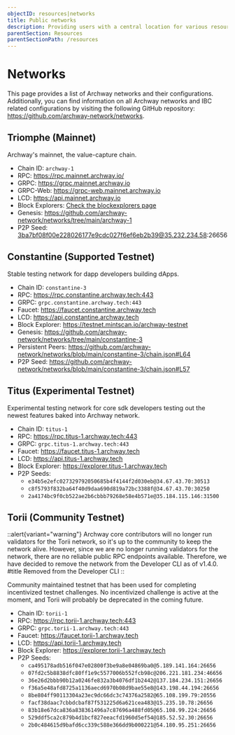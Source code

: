 ```yaml
---
objectID: resources|networks
title: Public networks
description: Providing users with a central location for various resources to help with connecting and interacting with the networks within the Archway ecosystem
parentSection: Resources
parentSectionPath: /resources
---
```


# Networks

This page provides a list of Archway networks and their configurations. Additionally, you can find information on all Archway networks and IBC related configurations by visiting the following GitHub repository: <a href="https://github.com/archway-network/networks" target="_blank">https://github.com/archway-network/networks</a>.

## Triomphe (Mainnet)

Archway's mainnet, the value-capture chain.


- Chain ID: `archway-1`
- RPC: https://rpc.mainnet.archway.io/
- GRPC: https://grpc.mainnet.archway.io
- GRPC-Web: https://grpc-web.mainnet.archway.io
- LCD: https://api.mainnet.archway.io
- Block Explorers: [Check the blockexplorers page](/resources/blockexplorers)
- Genesis: https://github.com/archway-network/networks/tree/main/archway-1
- P2P Seed: 3ba7bf08f00e228026177e9cdc027f6ef6eb2b39@35.232.234.58:26656


## Constantine (Supported Testnet)

Stable testing network for dapp developers building dApps.

- Chain ID: `constantine-3`
- RPC: https://rpc.constantine.archway.tech:443
- GRPC: `grpc.constantine.archway.tech:443`
- Faucet: https://faucet.constantine.archway.tech
- LCD: https://api.constantine.archway.tech
- Block Explorer: https://testnet.mintscan.io/archway-testnet
- Genesis: https://github.com/archway-network/networks/tree/main/constantine-3
- Persistent Peers: https://github.com/archway-network/networks/blob/main/constantine-3/chain.json#L64
- P2P Seed: https://github.com/archway-network/networks/blob/main/constantine-3/chain.json#L57


## Titus (Experimental Testnet)

Experimental testing network for core sdk developers testing out the newest features baked into Archway network.

- Chain ID: `titus-1`
- RPC: https://rpc.titus-1.archway.tech:443
- GRPC: `grpc.titus-1.archway.tech:443`
- Faucet: https://faucet.titus-1.archway.tech
- LCD: https://api.titus-1.archway.tech
- Block Explorer: https://explorer.titus-1.archway.tech
- P2P Seeds:
    - `e34b5e2efc027329792050685b4f4144f2d030eb@34.67.43.70:30513`
    - `c8f5793f832ba64f40d9daa690d819a72bc3388f@34.67.43.70:30250`
    - `2a4174bc9f0cb522ae2b6cbbb79268e58e4b571e@35.184.115.146:31500`


## Torii (Community Testnet)

::alert{variant="warning"}
Archway core contributors will no longer run validators for the Torii network, so it's up to the community to keep the network alive. However, since we are no longer running validators for the network, there are no reliable public RPC endpoints available. Therefore, we have decided to remove the network from the Developer CLI as of v1.4.0.
#title
Removed from the Developer CLI
::

Community maintained testnet that has been used for completing incentivized testnet challenges. No incentivized challenge is active at the moment, and Torii will probably be deprecated in the coming future.

- Chain ID: `torii-1`
- RPC: https://rpc.torii-1.archway.tech:443
- GRPC: `grpc.torii-1.archway.tech:443`
- Faucet: https://faucet.torii-1.archway.tech
- LCD: https://api.torii-1.archway.tech
- Block Explorer: https://explorer.torii-1.archway.tech
- P2P Seeds: 
    - `ca495178adb516f047e02800f3be9a8e04869ba0@5.189.141.164:26656`
    - `07fd2c5b8838dfc80ff1e9c5577006b552fcb98c@206.221.181.234:46656`
    - `36e26d2bbb90b12a0246fe832a3b4076df1b2442@137.184.234.151:26656`
    - `f36a5e48afd8725a1136aecd6970b08d9bae55e8@143.198.44.194:26656`
    - `8be804ff90113304a23ec9dc66dc3c74376a2582@65.108.199.79:20556`
    - `facf38daac7cbbdcbaf87f531225d6a621cea483@15.235.10.78:26656`
    - `83b18e67dca836a838361496a7c87696a488fd05@65.108.99.224:26656`
    - `529ddf5ca2c879b4d1bcf827eeacfd1960d5ef54@185.52.52.30:26656`
    - `2b0c484615d9bafd6cc339c588e366dd9b000221@54.180.95.251:26656`
